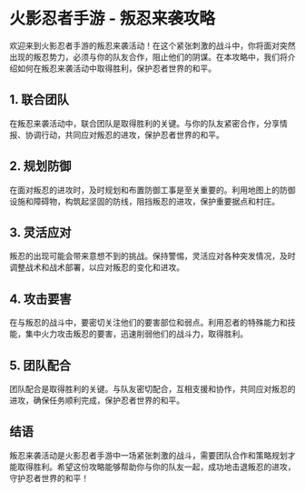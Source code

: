 # 火影忍者手游 - 叛忍来袭攻略

欢迎来到火影忍者手游的叛忍来袭活动！在这个紧张刺激的战斗中，你将面对突然出现的叛忍势力，必须与你的队友合作，阻止他们的阴谋。在本攻略中，我们将介绍如何在叛忍来袭活动中取得胜利，保护忍者世界的和平。

## 1. 联合团队

在叛忍来袭活动中，联合团队是取得胜利的关键。与你的队友紧密合作，分享情报、协调行动，共同应对叛忍的进攻，保护忍者世界的和平。

## 2. 规划防御

在面对叛忍的进攻时，及时规划和布置防御工事是至关重要的。利用地图上的防御设施和障碍物，构筑起坚固的防线，阻挡叛忍的进攻，保护重要据点和村庄。

## 3. 灵活应对

叛忍的出现可能会带来意想不到的挑战。保持警惕，灵活应对各种突发情况，及时调整战术和战术部署，以应对叛忍的变化和进攻。

## 4. 攻击要害

在与叛忍的战斗中，要密切关注他们的要害部位和弱点。利用忍者的特殊能力和技能，集中火力攻击叛忍的要害，迅速削弱他们的战斗力，取得胜利。

## 5. 团队配合

团队配合是取得胜利的关键。与队友密切配合，互相支援和协作，共同应对叛忍的进攻，确保任务顺利完成，保护忍者世界的和平。

## 结语

叛忍来袭活动是火影忍者手游中一场紧张刺激的战斗，需要团队合作和策略规划才能取得胜利。希望这份攻略能够帮助你与你的队友一起，成功地击退叛忍的进攻，守护忍者世界的和平！
